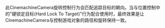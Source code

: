 此CinemachineCamera旋转控制行为会匹配追踪目标的朝向。当与位置控制中的"硬锁定目标(Hard Lock To Target)"行为配合使用时，最终效果是让CinemachineCamera与控制游戏对象的路径和旋转保持一致。

